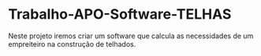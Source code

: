 # Trabalho-APO-Software-TELHAS
Neste projeto iremos criar um software que calcula as necessidades de um empreiteiro na construção de telhados.
